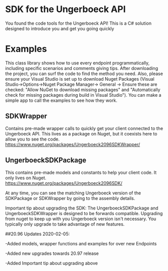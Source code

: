SDK for the Ungerboeck API 
==========================

You found the code tools for the Ungerboeck API!  This is a C# solution designed to introduce you and get you going quickly

# Examples
This class library shows how to use every endpoint programmatically, including specific scenarios and comments giving tips.  After downloading the project, you can surf the code to find the method you need.  Also, please ensure your Visual Studio is set up to download Nuget Packages (Visual Studio->Options->Nuget Package Manager-> General -> Ensure these are checked: "Allow NuGet to download missing packages" and "Automatically check for missing packages during build in Visual Studio").  You can make a simple app to call the examples to see how they work.

## SDKWrapper 
Contains pre-made wrapper calls to quickly get your client connected to the Ungerboeck API.  This lives as a package on Nuget, but it coexists here to allow you to see the code.  
https://www.nuget.org/packages/Ungerboeck2096SDKWrapper/

## UngerboeckSDKPackage 
This contains pre-made models and constants to help your client code.  It only lives on Nuget.  
https://www.nuget.org/packages/Ungerboeck2096SDK/

At any time, you can see the matching Ungerboeck version of the SDKPackage or SDKWrapper by going to the assembly details.

Important tip about upgrading the SDK: The UngerboeckSDKPackage and UngerboeckSDKWrapper is designed to be forwards compatible.  Upgrading from nuget to keep up with you Ungerboeck version isn't necessary.  You typically only upgrade to take advantage of new features.


##20.96 Updates 2020-02-05:

-Added models, wrapper functions and examples for over new Endpoints

-Added new upgrades towards 20.97 release

-Added Important tip about upgrading above
